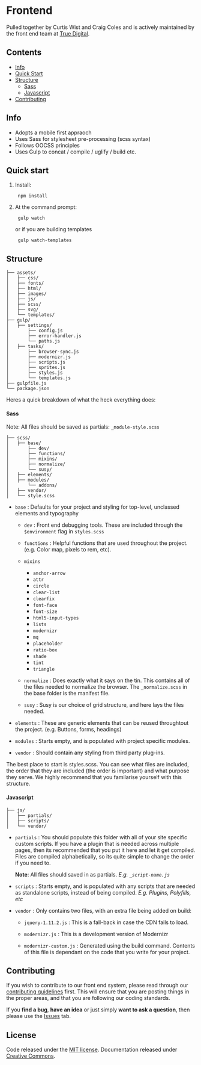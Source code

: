 # Frontend

Pulled together by Curtis Wist and Craig Coles and is actively maintained by the front end team at [True Digital](http://www.trudigital.co.uk).

## Contents

- [Info](#Info)
- [Quick Start](#QuickStart)
- [Structure](#Structure)
    - [Sass](#Sass)
    - [Javascript](#Javascript)
- [Contributing](#Contributing)


## Info

- Adopts a mobile first appraoch
- Uses Sass for stylesheet pre-processing (scss syntax)
- Follows OOCSS principles
- Uses Gulp to concat / compile / uglify / build etc.

## Quick start

1. Install:

        npm install

2. At the command prompt:

        gulp watch

   or if you are building templates

        gulp watch-templates

## Structure

```
├── assets/
│   ├── css/
│   ├── fonts/
│   ├── html/
│   ├── images/
│   ├── js/
│   ├── scss/
│   ├── svg/
│   └── templates/
├── gulp/
│   ├── settings/
│       ├── config.js
│       ├── error-handler.js
│       └── paths.js
│   ├── tasks/
│       ├── browser-sync.js
│       ├── modernizr.js
│       ├── scripts.js
│       ├── sprites.js
│       ├── styles.js
│       └── templates.js
├── gulpfile.js
└── package.json
```

Heres a quick breakdown of what the heck everything does:

#### Sass

Note: All files should be saved as partials:  `_module-style.scss`

```
├── scss/
│   ├── base/
│       ├── dev/
│       ├── functions/
│       ├── mixins/
│       ├── normalize/
│       └── susy/
│   ├── elements/
│   ├── modules/
│       └── addons/
│   ├── vendor/
│   └── style.scss
```

- `base` : Defaults for your project and styling for top-level, unclassed elements and typography

  - `dev` : Front end debugging tools. These are included through the `$environment` flag in `styles.scss`

  - `functions` : Helpful functions that are used throughout the project. (e.g. Color map, pixels to rem, etc).

  - `mixins`

    - `anchor-arrow`
    - `attr`
    - `circle`
    - `clear-list`
    - `clearfix`
    - `font-face`
    - `font-size`
    - `html5-input-types`
    - `lists`
    - `modernizr`
    - `mq`
    - `placeholder`
    - `ratio-box`
    - `shade`
    - `tint`
    - `triangle`

  - `normalize` : Does exactly what it says on the tin. This contains all of the files needed to normalize the browser. The `_normalize.scss` in the base folder is the manifest file.
  - `susy` : Susy is our choice of grid structure, and here lays the files needed.

- `elements` : These are generic elements that can be reused throughtout the project. (e.g. Buttons, forms, headings)

- `modules` : Starts empty, and is populated with project specific modules.

- `vendor` : Should contain any styling from third party plug-ins.

The best place to start is styles.scss. You can see what files are included, the order that they are included (the order is important) and what purpose they serve. We highly recommend that you familarise yourself with this structure.

#### Javascript

```
├── js/
│   ├── partials/
│   ├── scripts/
│   └── vendor/
```
- `partials` : You should populate this folder with all of your site specific custom scripts. If you have a plugin that is needed across multiple pages, then its recommended that you put it here and let it get compiled. Files are compiled alphabetically, so its quite simple to change the order if you need to.

  **Note**: All files should saved in as partials. *E.g. `_script-name.js`*

- `scripts` : Starts empty, and is populated with any scripts that are needed as standalone scripts, instead of being compiled. *E.g. Plugins, Polyfills, etc*

- `vendor` : Only contains two files, with an extra file being added on build:

  - `jquery-1.11.2.js` : This is a fall-back in case the CDN fails to load.

  - `modernizr.js` : This is a development version of Modernizr

  - `modernizr-custom.js` : Generated using the build command. Contents of this file is dependant on the code that you write for your project.

## Contributing

If you wish to contribute to our front end system, please read through our [contributing guidelines](#) first. This will ensure that you are posting things in the proper areas, and that you are following our coding standards.

If you **find a bug**, **have an idea** or just simply **want to ask a question**, then please use the [Issues](#) tab.

## License

Code released under the [MIT license](https://github.com/XXX/XXX/blob/master/LICENSE). Documentation released under [Creative Commons](http://creativecommons.org/licenses/by-sa/4.0/).